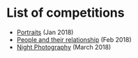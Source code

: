 # List of competitions

* [Portraits](/2018/01_Portraits.md) (Jan 2018)
* [People and their relationship](/2018/people_and_their_relationship.md) (Feb 2018)
* [Night Photography](/2018/night_photography.md) (March 2018)
